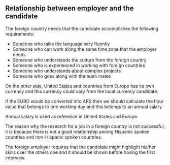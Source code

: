 ## Relationship between employer and the candidate

The foreign country needs that the candidate accomplishes the following requirements:

- Someone who talks the language very fluently
- Someone who can work along the same time zone that the employer needs
- Someone who understands the culture from the foreign country
- Someone who is experienced in working with foreign countries
- Someone who understands about complex projects
- Someone who goes along with the team mates

On the other side, United States and countries from Europe has its own currency and this currency could vary from the local currency candidate.

If the EURO would be converted into ARS then we should calculate the hour value that belongs to one working day and this belongs to an annual salary.

Annual salary is used as reference in United States and Europe. 

The reason why the research for a job in a foreign country is not successful, it is because there is not a good relationship among Hispanic spoken countries and non-Hispanic spoken countries.

The foreign employer requires that the candidate might highlight his/her skills over the others one and it should be shown before having the first interview.